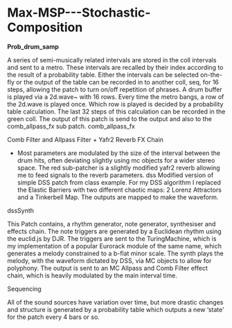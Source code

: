 # Max-MSP---Stochastic-Composition

<b>Prob_drum_samp</b>


A series of semi-musically related intervals are stored in the coll intervals and sent to a metro. These intervals are recalled by their index according to the result of a probability table. Either the intervals can be selected on-the-fly or the output of the table can be recorded in to another coll, seq, for 16 steps, allowing the patch to turn on/off repetition of phrases. A drum buffer is played via a 2d.wave~ with 16 rows. Every time the metro bangs, a row of the 2d.wave is played once. Which row is played is decided by a probability table calculation. The last 32 steps of this calculation can be recorded in the green coll.
The output of this patch is send to the output and also to the comb_allpass_fx sub patch.
comb_allpass_fx


Comb Filter and Allpass Filter + Yafr2 Reverb FX Chain


- Most parameters are modulated by the size of the interval between the drum hits, often deviating slightly using mc objects for a wider stereo space. The red sub-patcher is a slightly modified yafr2 reverb allowing me to feed signals to the reverb parameters.
dss
Modified version of simple DSS patch from class example.
For my DSS algorithm I replaced the Elastic Barriers with two different chaotic maps: 2 Lorenz Attractors and a Tinkerbell Map. The outputs are mapped to make the waveform.


dssSynth


This Patch contains, a rhythm generator, note generator, synthesiser and effects chain. The note triggers are generated by a Euclidean rhythm using the euclid.js by DJR. The triggers are sent to the TuringMachine, which is my implementation of a popular Eurorack module of the same name, which generates a melody constrained to a b-flat minor scale. The synth plays the melody, with the waveform dictated by DSS, via MC objects to allow for polyphony. The output is sent to an MC Allpass and Comb Filter effect chain, which is heavily modulated by the main interval time.


Sequencing


All of the sound sources have variation over time, but more drastic changes and structure is generated by a probability table which outputs a new ‘state’ for the patch every 4 bars or so.
